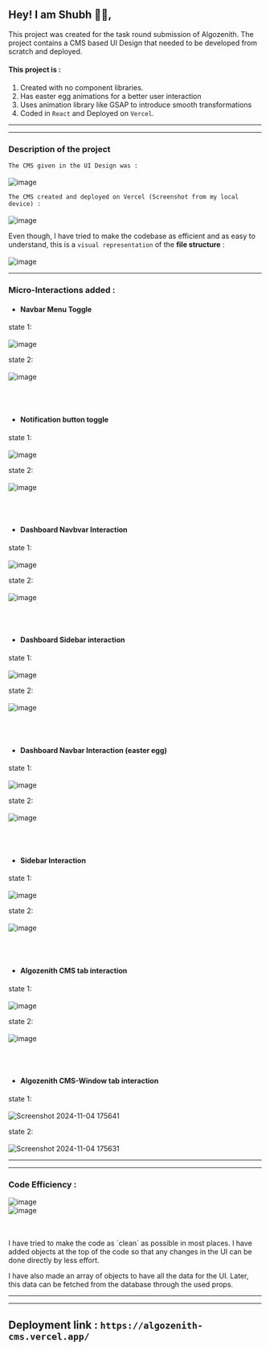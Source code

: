 
## Hey! I am Shubh 👋🏽,

This project was created for the task round submission of Algozenith. The project contains a CMS based UI Design that needed to be developed from scratch and deployed. 

#### This project is : 
1. Created with no component libraries. 
2. Has easter egg animations for a better user interaction
3. Uses animation library like GSAP to introduce smooth transformations
4. Coded in `React` and Deployed on `Vercel`.

---
---
### Description of the project

`The CMS given in the UI Design was :` <br/><br/>
![image](https://github.com/user-attachments/assets/7206fe88-4843-4b15-a347-6051d0828c26)


`The CMS created and deployed on Vercel (Screenshot from my local device) :` <br/><br/>
![image](https://github.com/user-attachments/assets/8df9fb42-5a55-43ff-b39c-74a9922cf7ef)




Even though, I have tried to make the codebase as efficient and as easy to understand, this is a `visual representation` of the **file structure** :
<br /><br />
![image](https://github.com/user-attachments/assets/f8e06c10-eef3-4e8c-9eb0-da3122bf828b)



---

### Micro-Interactions added :

- #### Navbar Menu Toggle  

state 1: 
<br/><br/>
![image](https://github.com/user-attachments/assets/8df9fb42-5a55-43ff-b39c-74a9922cf7ef)

state 2:
<br/><br/>
![image](https://github.com/user-attachments/assets/8a728aea-b89e-4d79-8c39-a70301f0c067)




<br />
<br />

- #### Notification button toggle 

state 1: 
<br/><br/>
![image](https://github.com/user-attachments/assets/8df9fb42-5a55-43ff-b39c-74a9922cf7ef)

state 2:
<br/><br/>
![image](https://github.com/user-attachments/assets/2158773f-4db1-41d5-a158-14effbba4eac)




<br />
<br />

- #### Dashboard Navbvar Interaction 

state 1: 
<br/><br/>
![image](https://github.com/user-attachments/assets/8df9fb42-5a55-43ff-b39c-74a9922cf7ef)

state 2:
<br/><br/>
![image](https://github.com/user-attachments/assets/87510ebf-c5b2-47d5-809d-e245551593d8)




<br />
<br />

- #### Dashboard Sidebar interaction

state 1: 
<br/><br/>
![image](https://github.com/user-attachments/assets/8df9fb42-5a55-43ff-b39c-74a9922cf7ef)

state 2:
<br/><br/>
![image](https://github.com/user-attachments/assets/a23b6cbc-f013-4a1c-b8ad-237423719ebd)




<br />
<br />

- #### Dashboard Navbar Interaction (easter egg)

state 1: 
<br/><br/>
![image](https://github.com/user-attachments/assets/ab0a15c4-7015-4915-bf9b-79155d4a82ba)

state 2:
<br/><br/>
![image](https://github.com/user-attachments/assets/cb1fa1d7-f9a2-40bd-9941-916c16328d48)




<br />
<br />

- #### Sidebar Interaction

state 1: 
<br/><br/>
![image](https://github.com/user-attachments/assets/8df9fb42-5a55-43ff-b39c-74a9922cf7ef)

state 2:
<br/><br/>
![image](https://github.com/user-attachments/assets/51c410d5-0b02-4236-8946-90fc86ee6f86)



<br />
<br />

- #### Algozenith CMS tab interaction  

state 1: 
<br/><br/>
![image](https://github.com/user-attachments/assets/8df9fb42-5a55-43ff-b39c-74a9922cf7ef)

state 2:
<br/><br/>
![image](https://github.com/user-attachments/assets/195a54d2-1306-40d3-b7df-b6a0614d2082)


<br />
<br />

- #### Algozenith CMS-Window tab interaction  

state 1: 
<br/><br/>
![Screenshot 2024-11-04 175641](https://github.com/user-attachments/assets/a31013f9-7cf3-491a-970b-b59ea8c38475)


state 2:
<br/><br/>
![Screenshot 2024-11-04 175631](https://github.com/user-attachments/assets/7d3ca659-382c-4182-86ae-b382fe0b36df)



---
---



### Code Efficiency :

![image](https://github.com/user-attachments/assets/4a3c194d-42e7-490c-8595-ceb49ddbcfe4)
<br />
![image](https://github.com/user-attachments/assets/4091c887-6738-4106-be9c-11306c030957)

<br />
<br />
I have tried to make the code as `clean` as possible in most places. I have added objects at the top of the code so that any changes in the UI can be done directly by less effort.

I have also made an array of objects to have all the data for the UI. Later, this data can be fetched from the database through the used props. 


---
---

## Deployment link : `https://algozenith-cms.vercel.app/`




